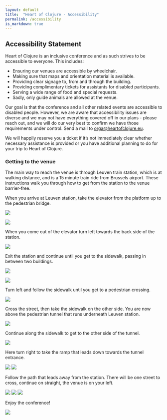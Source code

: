 ```yaml
---
layout: default
title:  "Heart of Clojure - Accessibility"
permalink: /accessibility
is_markdown: true
---
```


## Accessibility Statement

Heart of Clojure is an inclusive conference and as such strives to be accessible to everyone. This includes:

- Ensuring our venues are accessible by wheelchair.
- Making sure that maps and orientation material is available.
- Providing clear signage to, from and through the building.
- Providing complimentary tickets for assistants for disabled participants.
- Serving a wide range of food and special requests.
- Sadly, only guide animals are allowed at the venue.

Our goal is that the conference and all other related events are accessible to
disabled people. However, we are aware that accessibility issues are diverse and
we may not have everything covered off in our plans - please reach out, and we
will do our very best to confirm we have those requirements under control. Send
a mail to [orga@heartofclojure.eu](mailto:orga@heartofclojure.eu).

We will happily reserve you a ticket if it’s not immediately clear whether
necessary assistance is provided or you have additional planning to do for your
trip to Heart of Clojure.

### Getting to the venue

The main way to reach the venue is through Leuven train station, which is at
walking distance, and is a 15 minute train ride from Brussels airport. These
instructions walk you through how to get from the station to the venue
barrier-free.

When you arrive at Leuven station, take the elevator from the platform up to the
pedestrian bridge.

![](img/accessibility/via_footbridge/step_00.jpg)
<!-- ![](img/accessibility/via_footbridge/step_01.jpg) -->
![](img/accessibility/via_footbridge/step_02.jpg)

When you come out of the elevator turn left towards the back side of the station.

![](img/accessibility/via_footbridge/step_03.jpg)
<!-- ![](img/accessibility/via_footbridge/step_04.jpg) -->
<!-- ![](img/accessibility/via_footbridge/step_05.jpg) -->

Exit the station and continue until you get to the sidewalk, passing in between two buildings.

![](img/accessibility/via_footbridge/step_06.jpg)
<!-- ![](img/accessibility/via_footbridge/step_07.jpg) -->
<!-- ![](img/accessibility/via_footbridge/step_08.jpg) -->
<!-- ![](img/accessibility/via_footbridge/step_09.jpg) -->

![](img/accessibility/via_footbridge/step_10.jpg)

Turn left and follow the sidewalk until you get to a pedestrian crossing.

![](img/accessibility/via_footbridge/step_11.jpg)

Cross the street, then take the sidewalk on the other side. You are now above
the pedestrian tunnel that runs underneath Leuven station.

![](img/accessibility/via_footbridge/step_12.jpg)

Continue along the sidewalk to get to the other side of the tunnel.

![](img/accessibility/via_footbridge/step_13.jpg)

Here turn right to take the ramp that leads down towards the tunnel entrance.

![](img/accessibility/via_footbridge/step_14.jpg)
![](img/accessibility/via_footbridge/step_15.jpg)

Follow the path that leads away from the station. There will be one street to cross, continue on straight, the venue is on your left.

![](img/accessibility/via_footbridge/step_16.jpg)
![](img/accessibility/via_footbridge/step_17.jpg)
![](img/accessibility/via_footbridge/step_18.jpg)

Enjoy the conference!

![](img/hal5/hal5-terrace.jpg)
